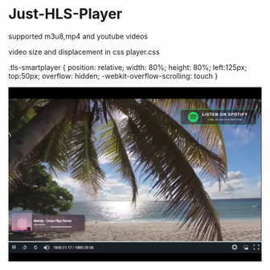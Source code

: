 # Just-HLS-Player
supported m3u8,mp4 and youtube videos

video size and displacement
in css
player.css

.tls-smartplayer {
  position: relative;
  width: 80%;
  height: 80%;
  left:125px;
  top:50px;
  overflow: hidden;
  -webkit-overflow-scrolling: touch
}

![Demo](https://raw.githubusercontent.com/telase/Just-HLS-Player/main/hlsplayer.jpg)
